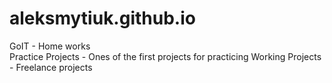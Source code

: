 # aleksmytiuk.github.io
GoIT - Home works <br>
Practice Projects - Ones of the first projects for practicing
Working Projects - Freelance projects
